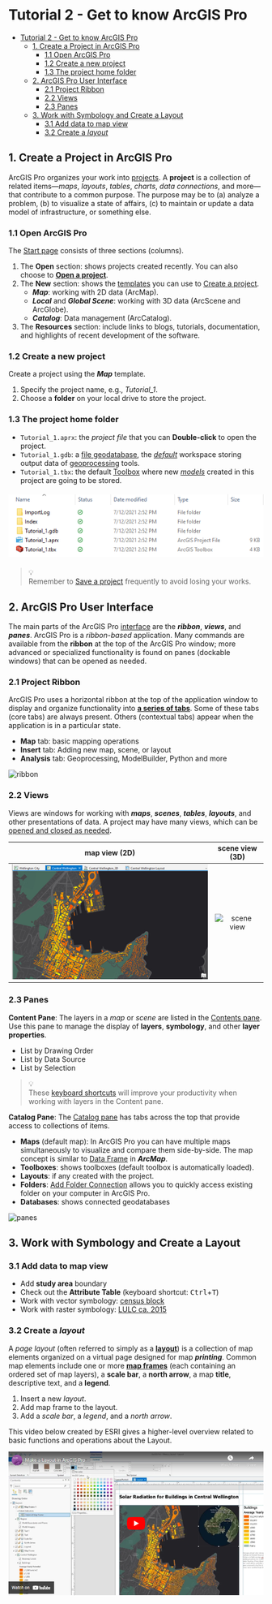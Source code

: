 # Tutorial 2 - Get to know ArcGIS Pro

- [Tutorial 2 - Get to know ArcGIS Pro](#tutorial-2---get-to-know-arcgis-pro)
  - [1. Create a Project in ArcGIS Pro](#1-create-a-project-in-arcgis-pro)
    - [1.1 Open ArcGIS Pro](#11-open-arcgis-pro)
    - [1.2 Create a new project](#12-create-a-new-project)
    - [1.3 The project home folder](#13-the-project-home-folder)
  - [2. ArcGIS Pro User Interface](#2-arcgis-pro-user-interface)
    - [2.1 Project Ribbon](#21-project-ribbon)
    - [2.2 Views](#22-views)
    - [2.3 Panes](#23-panes)
  - [3. Work with Symbology and Create a Layout](#3-work-with-symbology-and-create-a-layout)
    - [3.1 Add data to map view](#31-add-data-to-map-view)
    - [3.2 Create a _layout_](#32-create-a-layout)

## 1. Create a Project in ArcGIS Pro

ArcGIS Pro organizes your work into [projects](https://tinyurl.com/2r7vcje2).
A **project** is a collection of related items—_maps_, _layouts_, *tables*,
*charts*, *data connections*, and more—that contribute to a common purpose.
The purpose may be to (a) analyze a problem, (b) to visualize a state of
affairs, (c) to maintain or update a data model of infrastructure, or
something else.

### 1.1 Open ArcGIS Pro

The [Start page](https://tinyurl.com/5jdkbk64) consists of three sections
(columns).

1. The **Open** section: shows projects created recently.
   You can also choose to
   [**Open a project**](https://tinyurl.com/yv24vema).
2. The **New** section: shows the [templates](https://tinyurl.com/jscpxv9f)
   you can use to [Create a project](https://tinyurl.com/2yy9mt9r).
   - **_Map_**: working with 2D data (ArcMap).
   - **_Local_** and **_Global Scene_**: working with 3D data
      (ArcScene and ArcGlobe).
   - **_Catalog_**: Data management (ArcCatalog).
3. The **Resources** section: include links to blogs, tutorials, documentation,
   and highlights of recent development of the software.

### 1.2 Create a new project

Create a project using the **_Map_** template.

1. Specify the project name, e.g., *Tutorial_1*.
2. Choose a **folder** on your local drive to store the project.

### 1.3 The project home folder

- `Tutorial_1.aprx`: the _project file_ that you can **Double-click** to
  open the project.
- `Tutorial_1.gdb`: a [file geodatabase](https://tinyurl.com/4xtbkdc2), the
  [_default_](https://tinyurl.com/nm23t36r) workspace storing output data of
  [geoprocessing](https://tinyurl.com/3z98ewvf) tools.
- `Tutorial_1.tbx`: the default [Toolbox](https://tinyurl.com/5ef7jhfy) where
  new [_models_](https://tinyurl.com/usr7hktu) created in this project are
  going to be stored.

<img alt="proj_folder" vspace="5px" src="img/proj_folder.png">

> :bulb:<br>
> Remember to [Save a project](https://tinyurl.com/wh5u4e2r) frequently to
> avoid losing your works.

## 2. ArcGIS Pro User Interface

The main parts of the ArcGIS Pro [interface](https://tinyurl.com/4r2j9447) are
the **_ribbon_**, **_views_**, and **_panes_**.
ArcGIS Pro is a _ribbon-based_ application.
Many commands are available from the **ribbon** at the top of the ArcGIS Pro
window; more advanced or specialized functionality is found on panes
(dockable windows) that can be opened as needed.

### 2.1 Project Ribbon

ArcGIS Pro uses a horizontal ribbon at the top of the application window to
display and organize functionality into **<ins>a series of tabs</ins>**.
Some of these tabs (core tabs) are always present.
Others (contextual tabs) appear when the application is in a particular state.

- **Map** tab: basic mapping operations
- **Insert** tab: Adding new map, scene, or layout
- **Analysis** tab: Geoprocessing, ModelBuilder, Python and more

![ribbon](https://tinyurl.com/nm57ucyd)

### 2.2 Views

Views are windows for working with **_maps_**, **_scenes_**, **_tables_**,
**_layouts_**, and other presentations of data.
A project may have many views, which can be
<ins>opened and closed as needed</ins>.

| map view (2D)                             | scene view (3D)                             |
|:-----------------------------------------:|:-------------------------------------------:|
| ![map view](img/map_view.png)             | ![scene view](https://tinyurl.com/wj7xj49j) |

### 2.3 Panes

**Content Pane**:
The layers in a _map_ or _scene_ are listed in the
[Contents pane](https://tinyurl.com/seez74xb).
Use this pane to manage the display of **layers**, **symbology**, and other
**layer properties**.

- List by Drawing Order
- List by Data Source
- List by Selection

> :bulb:<br>
> These [keyboard shortcuts](https://tinyurl.com/ehhaahze) will improve your
> productivity when working with layers in the Content pane.

**Catalog Pane**:
The [Catalog pane](https://tinyurl.com/jmf9cuwx) has tabs across the top that
provide access to collections of items.

- **Maps** (default map): In ArcGIS Pro you can have multiple maps
  simultaneously to visualize and compare them side-by-side.
  The map concept is similar to [Data Frame](https://tinyurl.com/b4fydnms)
  in **_ArcMap_**.
- **Toolboxes**: shows toolboxes (default toolbox is automatically loaded).
- **Layouts**: if any created with the project.
- **Folders**: [Add Folder Connection](https://tinyurl.com/y9f499ym) allows you
  to quickly access existing folder on your computer in ArcGIS Pro.
- **Databases**: shows connected geodatabases

![panes](https://tinyurl.com/49mzxxmn)

## 3. Work with Symbology and Create a Layout

### 3.1 Add data to map view

- Add **study area** boundary
- Check out the **Attribute Table**
  (keyboard shortcut: <kbd>Ctrl</kbd>+<kbd>T</kbd>)
- Work with vector symbology: [census block](metadata/census/census.md)
- Work with raster symbology: [LULC ca. 2015](metadata/lulc/lulc.md)

### 3.2 Create a _layout_

A _page layout_ (often referred to simply as a
[**layout**](https://tinyurl.com/3j6m7e5p)) is a collection of map elements
organized on a virtual page designed for map **_printing_**.
Common map elements include one or more
[**map frames**](https://tinyurl.com/fxyjvn9s) (each containing an ordered set
of map layers), a **scale bar**, a **north arrow**, a map **title**,
descriptive text, and a **legend**.

1. Insert a new _layout_.
2. Add map frame to the layout.
3. Add a _scale bar_, a _legend_, and a _north arrow_.

This video below created by ESRI gives a higher-level overview related to
basic functions and operations about the Layout.

<a href="https://www.youtube.com/watch?v=NZ9ei4-23MM">
  <img src="img/layout_video_timg.png" alt="ahp video" width="800">
</a>
